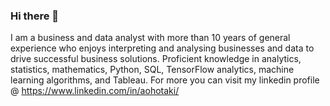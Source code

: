 ### Hi there 👋
I am a business and data analyst with more than 10 years of general experience who enjoys interpreting and analysing businesses and data to drive successful business solutions. Proficient knowledge in analytics, statistics, mathematics, Python, SQL, TensorFlow analytics, machine learning algorithms, and Tableau. For more you can visit my linkedin profile @ https://www.linkedin.com/in/aohotaki/
<!--
**alhamhotaki/alhamhotaki** is a ✨ _special_ ✨ repository because its `README.md` (this file) appears on your GitHub profile.

Here are some ideas to get you started:

- 🔭 I’m currently working on ...
- 🌱 I’m currently learning ...
- 👯 I’m looking to collaborate on ...
- 🤔 I’m looking for help with ...
- 💬 Ask me about ...
- 📫 How to reach me: ...
- 😄 Pronouns: ...
- ⚡ Fun fact: ...
-->
